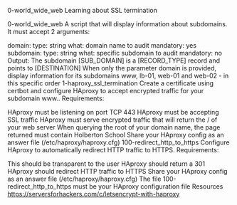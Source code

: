 0-world_wide_web
Learning about SSL termination

0-world_wide_web
A script that will display information about subdomains. It must accept 2 arguments:

domain:
type: string
what: domain name to audit
mandatory: yes
subdomain:
type: string
what: specific subdomain to audit
mandatory: no Output: The subdomain [SUB_DOMAIN] is a [RECORD_TYPE] record and points  to [DESTINATION] When only the parameter domain is provided, display information for its subdomains www, lb-01, web-01 and web-02 - in this specific order
1-haproxy_ssl_termination
Create a certificate using certbot and configure HAproxy to accept encrypted traffic for your subdomain www.. Requirements:

HAproxy must be listening on port TCP 443
HAproxy must be accepting SSL traffic
HAproxy must serve encrypted traffic that will return the / of your web server
When querying the root of your domain name, the page returned must contain Holberton School
Share your HAproxy config as an answer file (/etc/haproxy/haproxy.cfg)
100-redirect_http_to_https
Configure HAproxy to automatically redirect HTTP traffic to HTTPS. Requirements:

This should be transparent to the user
HAproxy should return a 301
HAproxy should redirect HTTP traffic to HTTPS
Share your HAproxy config as an answer file (/etc/haproxy/haproxy.cfg) The file 100-redirect_http_to_https must be your HAproxy configuration file
Resources
https://serversforhackers.com/c/letsencrypt-with-haproxy
